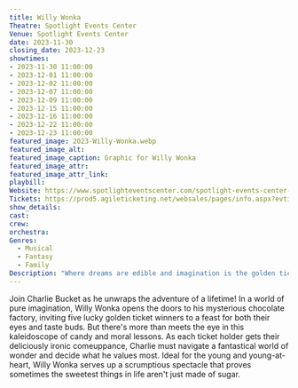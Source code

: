 ```yaml
---
title: Willy Wonka
Theatre: Spotlight Events Center
Venue: Spotlight Events Center
date: 2023-11-30
closing_date: 2023-12-23
showtimes:
- 2023-11-30 11:00:00
- 2023-12-01 11:00:00
- 2023-12-02 11:00:00
- 2023-12-07 11:00:00
- 2023-12-09 11:00:00
- 2023-12-15 11:00:00
- 2023-12-16 11:00:00
- 2023-12-22 11:00:00
- 2023-12-23 11:00:00
featured_image: 2023-Willy-Wonka.webp
featured_image_alt: 
featured_image_caption: Graphic for Willy Wonka
featured_image_attr: 
featured_image_attr_link: 
playbill:
Website: https://www.spotlighteventscenter.com/spotlight-events-center-events/live-performances
Tickets: https://prod5.agileticketing.net/websales/pages/info.aspx?evtinfo=257703~4fdd59c7-9110-4ffd-b8a6-d23e78529eda&
show_details: 
cast:
crew:
orchestra:
Genres:
  - Musical
  - Fantasy
  - Family
Description: "Where dreams are edible and imagination is the golden ticket."
---
```

Join Charlie Bucket as he unwraps the adventure of a lifetime! In a world of pure imagination, Willy Wonka opens the doors to his mysterious chocolate factory, inviting five lucky golden ticket winners to a feast for both their eyes and taste buds. But there's more than meets the eye in this kaleidoscope of candy and moral lessons. As each ticket holder gets their deliciously ironic comeuppance, Charlie must navigate a fantastical world of wonder and decide what he values most. Ideal for the young and young-at-heart, Willy Wonka serves up a scrumptious spectacle that proves sometimes the sweetest things in life aren't just made of sugar.
